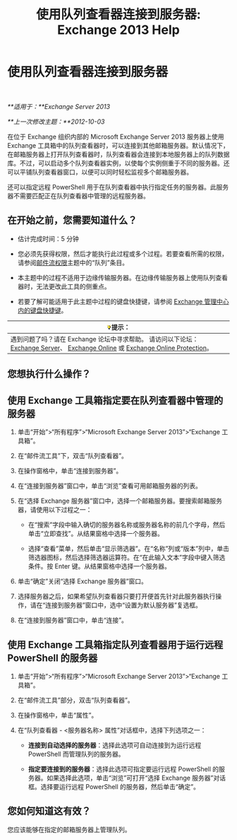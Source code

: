 ﻿---
title: '使用队列查看器连接到服务器: Exchange 2013 Help'
TOCTitle: 使用队列查看器连接到服务器
ms:assetid: 6c1ad574-9ab5-4dcc-9398-ec10eca4fd11
ms:mtpsurl: https://technet.microsoft.com/zh-cn/library/Aa998669(v=EXCHG.150)
ms:contentKeyID: 50490777
ms.date: 01/11/2018
mtps_version: v=EXCHG.150
ms.translationtype: HT
---

# 使用队列查看器连接到服务器

 

_**适用于：**Exchange Server 2013_

_**上一次修改主题：**2012-10-03_

在位于 Exchange 组织内部的 Microsoft Exchange Server 2013 服务器上使用 Exchange 工具箱中的队列查看器时，可以连接到其他邮箱服务器。默认情况下，在邮箱服务器上打开队列查看器时，队列查看器会连接到本地服务器上的队列数据库。不过，可以启动多个队列查看器实例，以使每个实例侧重于不同的服务器。还可以平铺队列查看器窗口，以便可以同时轻松监视多个邮箱服务器。

还可以指定远程 PowerShell 用于在队列查看器中执行指定任务的服务器。此服务器不需要匹配正在队列查看器中管理的远程服务器。

## 在开始之前，您需要知道什么？

  - 估计完成时间：5 分钟

  - 您必须先获得权限，然后才能执行此过程或多个过程。若要查看所需的权限，请参阅[邮件流权限](mail-flow-permissions-exchange-2013-help.md)主题中的“队列”条目。

  - 本主题中的过程不适用于边缘传输服务器。在边缘传输服务器上使用队列查看器时，无法更改此工具的侧重点。

  - 若要了解可能适用于此主题中过程的键盘快捷键，请参阅 [Exchange 管理中心内的键盘快捷键](keyboard-shortcuts-in-the-exchange-admin-center-exchange-online-protection-help.md)。

<table>
<thead>
<tr class="header">
<th><img src="images/Bb124558.tip(EXCHG.150).gif" title="提示" alt="提示" />提示：</th>
</tr>
</thead>
<tbody>
<tr class="odd">
<td>遇到问题了吗？请在 Exchange 论坛中寻求帮助。 请访问以下论坛：<a href="https://go.microsoft.com/fwlink/p/?linkid=60612">Exchange Server</a>、 <a href="https://go.microsoft.com/fwlink/p/?linkid=267542">Exchange Online</a> 或 <a href="https://go.microsoft.com/fwlink/p/?linkid=285351">Exchange Online Protection</a>。</td>
</tr>
</tbody>
</table>


## 您想执行什么操作？

## 使用 Exchange 工具箱指定要在队列查看器中管理的服务器

1.  单击“开始”\>“所有程序”\>“Microsoft Exchange Server 2013”\>“Exchange 工具箱”。

2.  在“邮件流工具”下，双击“队列查看器”。

3.  在操作窗格中，单击“连接到服务器”。

4.  在“连接到服务器”窗口中，单击“浏览”查看可用邮箱服务器的列表。

5.  在“选择 Exchange 服务器”窗口中，选择一个邮箱服务器。要搜索邮箱服务器，请使用以下过程之一：
    
      - 在“搜索”字段中输入确切的服务器名称或服务器名称的前几个字母，然后单击“立即查找”。从结果窗格中选择一个服务器。
    
      - 选择“查看”菜单，然后单击“显示筛选器”。在“名称”列或“版本”列中，单击筛选器图标，然后选择筛选器运算符。在“在此输入文本”字段中键入筛选条件。按 Enter 键。从结果窗格中选择一个服务器。

6.  单击“确定”关闭“选择 Exchange 服务器”窗口。

7.  选择服务器之后，如果希望队列查看器只要打开便首先针对此服务器执行操作，请在“连接到服务器”窗口中，选中“设置为默认服务器”复选框。

8.  在“连接到服务器”窗口中，单击“连接”。

## 使用 Exchange 工具箱指定队列查看器用于运行远程 PowerShell 的服务器

1.  单击“开始”\>“所有程序”\>“Microsoft Exchange Server 2013”\>“Exchange 工具箱”。

2.  在“邮件流工具”部分，双击“队列查看器”。

3.  在操作窗格中，单击“属性”。

4.  在“队列查看器 - \<服务器名称\> 属性”对话框中，选择下列选项之一：
    
      - **连接到自动选择的服务器**：选择此选项可自动连接到为运行远程 PowerShell 而管理队列的服务器。
    
      - **指定要连接到的服务器**：选择此选项可指定要运行远程 PowerShell 的服务器。如果选择此选项，单击“浏览”可打开“选择 Exchange 服务器”对话框。选择要运行远程 PowerShell 的服务器，然后单击“确定”。

## 您如何知道这有效？

您应该能够在指定的邮箱服务器上管理队列。

